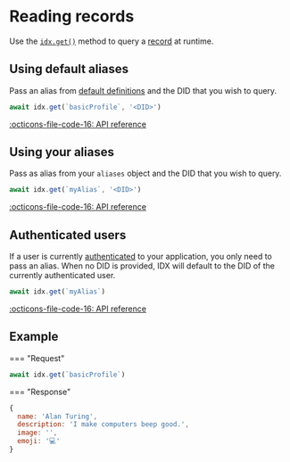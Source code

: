 # Reading records

Use the [`idx.get()`]() method to query a [record]() at runtime.

## **Using default aliases**

Pass an alias from [default definitions]() and the DID that you wish to query.

```js
await idx.get(`basicProfile`, '<DID>')
```

[:octicons-file-code-16: API reference]()

## **Using your aliases**

Pass as alias from your `aliases` object and the DID that you wish to query.

```js
await idx.get(`myAlias`, '<DID>')
```

[:octicons-file-code-16: API reference]()

## **Authenticated users**

If a user is currently [authenticated]() to your application, you only need to pass an alias. When no DID is provided, IDX will default to the DID of the currently authenticated user.

```js
await idx.get(`myAlias`)
```

[:octicons-file-code-16: API reference]()

## **Example**

=== "Request"

```js
await idx.get(`basicProfile`)
```

=== "Response"

```js
{
  name: 'Alan Turing',
  description: 'I make computers beep good.',
  image: '',
  emoji: '💻'
}
```
